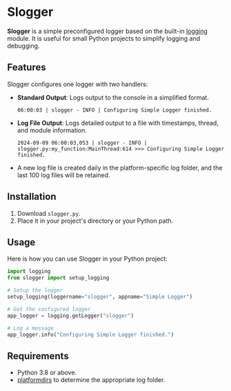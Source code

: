 # Slogger

**Slogger** is a simple preconfigured logger based on the built-in [logging](https://docs.python.org/3/library/logging.html) module. It is useful for small Python projects to simplify logging and debugging.

## Features

Slogger configures one logger with two handlers:

- **Standard Output**: Logs output to the console in a simplified format.
  ```
  06:00:03 | slogger - INFO | Configuring Simple Logger finished.
  ```
- **Log File Output**: Logs detailed output to a file with timestamps, thread, and module information.
  ```
  2024-09-09 06:00:03,053 | slogger - INFO | slogger.py:my_function:MainThread:614 >>> Configuring Simple Logger finished.
  ```
- A new log file is created daily in the platform-specific log folder, and the last 100 log files will be retained.

## Installation

1. Download `slogger.py`.
2. Place it in your project's directory or your Python path.

## Usage

Here is how you can use Slogger in your Python project:

```python
import logging
from slogger import setup_logging

# Setup the logger
setup_logging(loggername="slogger", appname="Simple Logger")

# Get the configured logger
app_logger = logging.getLogger("slogger")

# Log a message
app_logger.info("Configuring Simple Logger finished.")
```

## Requirements

- Python 3.8 or above.
- [platformdirs](https://pypi.org/project/platformdirs/) to determine the appropriate log folder.
